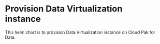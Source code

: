 # Provision Data Virtualization instance

This helm chart is to provision Data Virtualization instance on Cloud Pak for Data.
